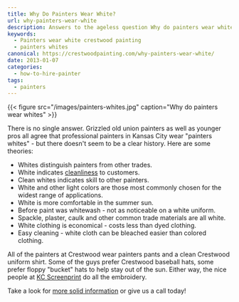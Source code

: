 ```yaml
--- 
title: Why Do Painters Wear White?
url: why-painters-wear-white
description: Answers to the ageless question Why do painters wear white?
keywords:
  - Painters wear white crestwood painting
  - painters whites
canonical: https://crestwoodpainting.com/why-painters-wear-white/
date: 2013-01-07
categories:
  - how-to-hire-painter
tags:
  - painters
---  
```


{{< figure src="/images/painters-whites.jpg" caption="Why do painters wear whites" >}}

There is no single answer. Grizzled old union painters as well as younger pros all agree that professional painters in Kansas City wear "painters whites" - but there doesn't seem to be a clear history. Here are some theories:

- Whites distinguish painters from other trades.
- White indicates [cleanliness](/reviews/) to customers.
- Clean whites indicates skill to other painters.
- White and other light colors are those most commonly chosen for the widest range of applications.
- White is more comfortable in the summer sun.
- Before paint was whitewash - not as noticeable on a white uniform.
- Spackle, plaster, caulk and other common trade materials are all white.
- White clothing is economical - costs less than dyed clothing.
- Easy cleaning - white cloth can be bleached easier than colored clothing.

All of the painters at Crestwood wear painters pants and a clean Crestwood uniform shirt. Some of the guys prefer Crestwood baseball hats, some prefer floppy "bucket" hats to help stay out of the sun. Either way, the nice people at [KC Screenprint](http://www.kcscreenprint.com/) do all the embroidery.

Take a look for [more solid information](/12-questions-ask-painter/ "12 Questions to Ask Before You Hire a Painter") or give us a call today!
  